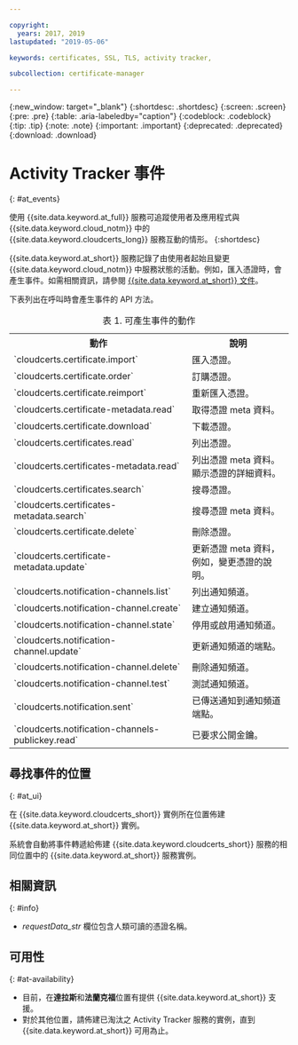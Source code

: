 ```yaml
---

copyright:
  years: 2017, 2019
lastupdated: "2019-05-06"

keywords: certificates, SSL, TLS, activity tracker,

subcollection: certificate-manager

---
```


{:new_window: target="_blank"}
{:shortdesc: .shortdesc}
{:screen: .screen}
{:pre: .pre}
{:table: .aria-labeledby="caption"}
{:codeblock: .codeblock}
{:tip: .tip}
{:note: .note}
{:important: .important}
{:deprecated: .deprecated}
{:download: .download}

# Activity Tracker 事件  
{: #at_events}

使用 {{site.data.keyword.at_full}} 服務可追蹤使用者及應用程式與 {{site.data.keyword.cloud_notm}} 中的 {{site.data.keyword.cloudcerts_long}} 服務互動的情形。
{:shortdesc}

{{site.data.keyword.at_short}} 服務記錄了由使用者起始且變更 {{site.data.keyword.cloud_notm}} 中服務狀態的活動。例如，匯入憑證時，會產生事件。如需相關資訊，請參閱 [{{site.data.keyword.at_short}} 文件](/docs/services/Activity-Tracker-with-LogDNA?topic=logdnaat-getting-started#getting-started)。

下表列出在呼叫時會產生事件的 API 方法。

<table>
  <caption>表 1. 可產生事件的動作</caption>
  <tr>
    <th>動作</th>
	  <th>說明</th>
  </tr>
  <tr>
    <td>`cloudcerts.certificate.import`</td>
	  <td>匯入憑證。</td>
  </tr>
  <tr>
    <td>`cloudcerts.certificate.order`</td>
	  <td>訂購憑證。</td>
  </tr>
  <tr>
    <td>`cloudcerts.certificate.reimport`</td>
	  <td>重新匯入憑證。</td>
  </tr>
  <tr>
    <td>`cloudcerts.certificate-metadata.read`</td>
	  <td>取得憑證 meta 資料。</td>
  </tr>
  <tr>
    <td>`cloudcerts.certificate.download`</td>
	  <td>下載憑證。</td>
  </tr>
  <tr>
    <td>`cloudcerts.certificates.read`</td>
	  <td>列出憑證。</td>
  </tr>
  <tr>
    <td>`cloudcerts.certificates-metadata.read`</td>
	  <td>列出憑證 meta 資料。顯示憑證的詳細資料。</td>
  </tr>
  <tr>
    <td>`cloudcerts.certificates.search`</td>
	  <td>搜尋憑證。</td>
  </tr>
  <tr>
    <td>`cloudcerts.certificates-metadata.search`</td>
	  <td>搜尋憑證 meta 資料。</td>
  </tr>
  <tr>
    <td>`cloudcerts.certificate.delete`</td>
	  <td>刪除憑證。</td>
  </tr>
  <tr>
    <td>`cloudcerts.certificate-metadata.update`</td>
	  <td>更新憑證 meta 資料，例如，變更憑證的說明。</td>
  </tr>
  <tr>
    <td>`cloudcerts.notification-channels.list`</td>
	  <td>列出通知頻道。</td>
  </tr>
  <tr>
    <td>`cloudcerts.notification-channel.create`</td>
	  <td>建立通知頻道。</td>
  </tr>
  <tr>
    <td>`cloudcerts.notification-channel.state`</td>
	  <td>停用或啟用通知頻道。</td>
  </tr>
  <tr>
    <td>`cloudcerts.notification-channel.update`</td>
	  <td>更新通知頻道的端點。</td>
  </tr>
  <tr>
    <td>`cloudcerts.notification-channel.delete`</td>
	  <td>刪除通知頻道。</td>
  </tr>
  <tr>
    <td>`cloudcerts.notification-channel.test`</td>
	  <td>測試通知頻道。</td>
  </tr>
  <tr>
    <td>`cloudcerts.notification.sent`</td>
	  <td>已傳送通知到通知頻道端點。</td>
  </tr>
  <tr>
    <td>`cloudcerts.notification-channels-publickey.read`</td>
	  <td>已要求公開金鑰。</td>
  </tr>
</table>

## 尋找事件的位置
{: #at_ui}

在 {{site.data.keyword.cloudcerts_short}} 實例所在位置佈建 {{site.data.keyword.at_short}} 實例。

系統會自動將事件轉遞給佈建 {{site.data.keyword.cloudcerts_short}} 服務的相同位置中的 {{site.data.keyword.at_short}} 服務實例。

## 相關資訊
{: #info}

* *requestData_str* 欄位包含人類可讀的憑證名稱。

## 可用性
{: #at-availability}

* 目前，在**達拉斯**和**法蘭克福**位置有提供 {{site.data.keyword.at_short}} 支援。
* 對於其他位置，請佈建已淘汰之 Activity Tracker 服務的實例，直到 {{site.data.keyword.at_short}} 可用為止。
